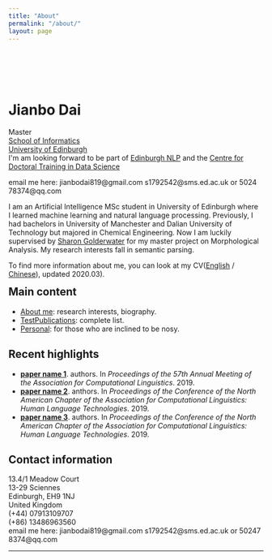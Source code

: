 ```yaml
---
title: "About"
permalink: "/about/"
layout: page
---
```

<body> 

<div class="photo" style="float: left; margin-right: 1.5em;  padding-bottom: 2ex;"><h1><a href="http://homepages.inf.ed.ac.uk/sgwater/images/sgwater.jpg"></a></h1></div>
<div style="float: left; padding-top: 1ex;  max-width: 65ex">
<h1>Jianbo Dai</h1>

<p>Master<br>
<a href="http://www.inf.ed.ac.uk/">School of Informatics</a><br>
<a href="http://www.ed.ac.uk/">University of Edinburgh</a><br>
I'm am looking forward to be part of <a href="http://edinburghnlp.inf.ed.ac.uk/">Edinburgh NLP</a> and the <a href="http://datascience.inf.ed.ac.uk/">Centre for Doctoral Training in Data Science</a> </p>

<p>
<b></b>
email&nbsp;me&nbsp;here:&nbsp;jianbodai819@gmail.com&nbsp;s1792542@sms.ed.ac.uk&nbsp;or&nbsp;502478374@qq.com
</p>

<p>
I am an Artificial Intelligence MSc student in University of Edinburgh where I learned machine learning and natural language processing. Previously, I had bachelors in University of Manchester and Dalian University of Technology but majored in Chemical Engineering.
Now I am luckily supervised by <a href="http://homepages.inf.ed.ac.uk/sgwater/">Sharon Golderwater</a> for my master project on Morphological Analysis. My research interests fall in semantic parsing.

To find more information about me, you can look at my CV(<a href="https://github.com/1e0ndavid/1e0ndavid.github.io/blob/master/assets/CV/CV_EN_1_1.pdf">English</a> / <a href="https://github.com/1e0ndavid/1e0ndavid.github.io/blob/master/assets/CV/CV_CN_1_0.pdf">Chinese</a>), updated 2020.03).
</p>

</div>

<div style="clear: left;">

<h2>Main content</h2>

<p>
</p><ul>
<li><a href="research.html">About me</a>: research interests, biography.</li>
<li><a href="./test.html">TestPublications</a>: complete list.</li>
<li><a href="personal.html">Personal</a>: for those who are inclined to be nosy.</li>
</ul>
<p></p>

<h2>Recent highlights</h2>

<p>
  </p><ul>
    <li>
      <a href="papers/acl19-pastTense.pdf"><b>paper name 1</b></a>.&nbsp;authors.
	In <i>Proceedings of the 57th Annual Meeting of the Association for Computational Linguistics</i>.  2019.
</li>
<li>
<a href="papers/naacl19-sp2txtPretraining.pdf"><b>paper name 2</b></a>.&nbsp;anthors.
	In <i>Proceedings of the Conference of the North American Chapter of the Association for Computational Linguistics: Human Language Technologies</i>.  2019.
</li>
<li>
  <a href="papers/naacl19-lematusSemiSup.pdf"><b>paper name 3</b></a>.&nbsp;authors.
	In <i>Proceedings of the Conference of the North American Chapter of the Association for Computational Linguistics: Human Language Technologies</i>.  2019.
</li>
</ul>
<p></p>

<h2>Contact information</h2>

<p>
13.4/1 Meadow Court<br>
13-29 Sciennes<br>
Edinburgh, EH9 1NJ<br>
United Kingdom<br>
(+44) 07913109707<br>
(+86) 13486963560<br>
email&nbsp;me&nbsp;here:&nbsp;jianbodai819@gmail.com&nbsp;s1792542@sms.ed.ac.uk&nbsp;or&nbsp;502478374@qq.com
</p>
<hr>

<font size="-1">
<!-- hhmts start -->
<!--Last modified: Mon Aug 15 17:31:26 BST 2011-->
<!-- hhmts end -->
</font>
</div>

</body>